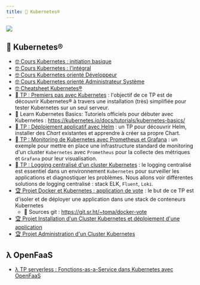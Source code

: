 ```yaml
---
title: 󱃾 Kubernetes® 
---
```


![](@assets/undraw/undraw_container-ship_t6yx.svg)

## 󱃾 Kubernetes® 

- [🤓 Cours Kubernetes : initiation basique](/cours/k8s/cours-mini)
- [🤓 Cours Kubernetes : l'intégral](/cours/k8s/cours-full)
- [🤓 Cours Kubernetes orienté Développeur](/cours/k8s/cours-dev)
- [🤓 Cours Kubernetes orienté Administrateur Système](/cours/k8s/cours-admin)
- [🤓 Cheatsheet Kubernetes®](/cours/k8s/cheatsheet)
- [󱃾  TP : Premiers pas avec Kubernetes](/cours/k8s/tp) : l'objectif de ce TP est de découvrir Kubernetes® à travers une installation (très) simplifiée pour tester Kubernetes sur un seul serveur.
- 󱃾  Learn Kubernetes Basics: Tutoriels officiels pour débuter avec Kubernetes : <https://kubernetes.io/docs/tutorials/kubernetes-basics/>
- [󱃾  TP : Déploiement applicatif avec Helm](/cours/k8s/tp-helm) : un TP pour découvrir Helm, installer des _Chart_ existantes et apprendre à créer sa propre Chart.
- [󱃾  TP : Monitoring de Kubernetes avec Prometheus et Grafana](/cours/k8s/tp-prometheus-grafana) : un exemple pour mettre en place une infrastructure standard de monitoring d'un cluster `Kubernetes` avec `Prometheus` pour la collecte des métriques et `Grafana` pour leur visualisation.
- [󱃾  TP : Logging centralisé d'un cluster Kubernetes](/cours/k8s/tp-elk) : le logging centralisé est essentiel dans un environnement `Kubernetes` pour surveiller les applications et diagnostiquer les problèmes. Nous allons voir différentes solutions de logging centralisé : stack ELK, `Fluent`, `Loki`.
- [🏆 Projet Docker et Kubernetes : application de vote](/cours/k8s/projet-vote) : le but de ce TP est d'isoler et de déployer une application dans une stack de conteneurs Kubernetes
  -  Sources git : <https://git.sr.ht/~toma/docker-vote>
- [🏆 Projet Installation d'un Cluster Kubernetes et déploiement d'une application](/cours/k8s/projet-install)
- [🏆 Projet Administration d'un Cluster Kubernetes](/cours/k8s/tp-administration)

## λ OpenFaaS

- [λ TP serverless : Fonctions-as-a-Service dans Kubernetes avec OpenFaaS](/cours/k8s/openfaas-tp)

